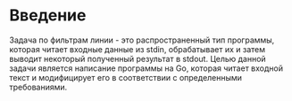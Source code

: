 # Введение

Задача по фильтрам линии - это распространенный тип программы, которая читает входные данные из stdin, обрабатывает их и затем выводит некоторый полученный результат в stdout. Целью данной задачи является написание программы на Go, которая читает входной текст и модифицирует его в соответствии с определенными требованиями.
